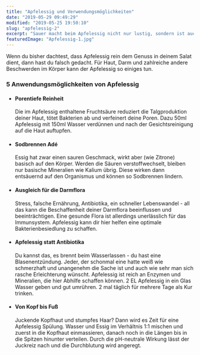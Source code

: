 ```yaml
---
title: "Apfelessig und Verwendungsmöglichkeiten"
date: "2019-05-29 09:49:29"
modified: "2019-05-25 19:50:10"
slug: "apfelessig-2"
excerpt: "Sauer macht beim Apfelessig nicht nur lustig, sondern ist auch noch sehr gut für deine Gesundheit. In naturtrübem Apfelessig findest du eine Vielzahl an Vitaminen und Mineralien. "
featuredImage: "Apfelessig-1.jpg"
---
```


Wenn du bisher dachtest, dass Apfelessig rein dem Genuss in deinem Salat dient, dann hast du falsch gedacht. Für Haut, Darm und zahlreiche andere Beschwerden im Körper kann der Apfelessig so einiges tun.

### 5 Anwendungsmöglichkeiten von Apfelessig

*   #### Porentiefe Reinheit
    
    Die im Apfelessig enthaltene Fruchtsäure reduziert die Talgproduktion deiner Haut, tötet Bakterien ab und verfeinert deine Poren. Dazu 50ml Apfelessig mit 150ml Wasser verdünnen und nach der Gesichtsreinigung auf die Haut auftupfen.
*   #### Sodbrennen Adé
    
    Essig hat zwar einen sauren Geschmack, wirkt aber (wie Zitrone) basisch auf den Körper. Werden die Säuren verstoffwechselt, bleiben nur basische Mineralien wie Kalium übrig. Diese wirken dann entsäuernd auf den Organismus und können so Sodbrennen lindern.
*   #### Ausgleich für die Darmflora
    
    Stress, falsche Ernährung, Antibiotika, ein schneller Lebenswandel - all das kann die Beschaffenheit deiner Darmflora beeinflussen und beeinträchtigen. Eine gesunde Flora ist allerdings unerlässlich für das Immunsystem. Apfelessig kann dir hier helfen eine optimale Bakterienbesiedlung zu schaffen.
*   #### Apfelessig statt Antibiotika
    
    Du kannst das, es brennt beim Wasserlassen - du hast eine Blasenentzündung. Jeder, der schonmal eine hatte weiß wie schmerzhaft und unangenehm die Sache ist und auch wie sehr man sich rasche Erleichterung wünscht. Apfelessig ist reich an Enzymen und Mineralien, die hier Abhilfe schaffen können. 2 EL Apfelessig in ein Glas Wasser geben und gut umrühren. 2 mal täglich für mehrere Tage als Kur trinken.
*   #### Von Kopf bis Fuß
    
    Juckende Kopfhaut und stumpfes Haar? Dann wird es Zeit für eine Apfelessig Spülung. Wasser und Essig im Verhältnis 1:1 mischen und zuerst in die Kopfhaut einmassieren, danach noch in die Längen bis in die Spitzen hinunter verteilen. Durch die pH-neutrale Wirkung lässt der Juckreiz nach und die Durchblutung wird angeregt.